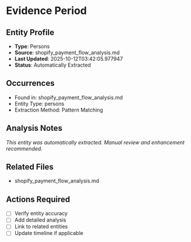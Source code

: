 # Evidence Period

## Entity Profile
- **Type**: Persons
- **Source**: shopify_payment_flow_analysis.md
- **Last Updated**: 2025-10-12T03:42:05.977947
- **Status**: Automatically Extracted

## Occurrences
- Found in: shopify_payment_flow_analysis.md
- Entity Type: persons
- Extraction Method: Pattern Matching

## Analysis Notes
*This entity was automatically extracted. Manual review and enhancement recommended.*

## Related Files
- shopify_payment_flow_analysis.md

## Actions Required
- [ ] Verify entity accuracy
- [ ] Add detailed analysis
- [ ] Link to related entities
- [ ] Update timeline if applicable

